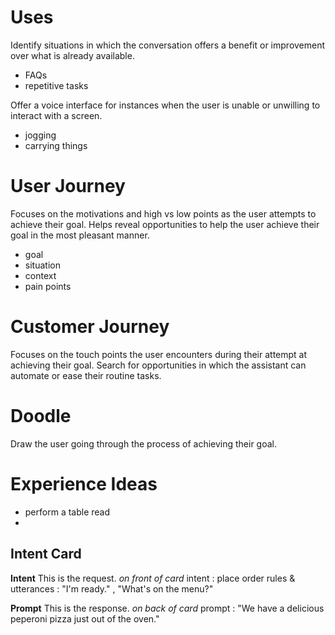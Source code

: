 # Uses

Identify situations in which the conversation offers a benefit or improvement over what is already available.

- FAQs
- repetitive tasks

Offer a voice interface for instances when the user is unable or unwilling to interact with a screen.

- jogging
- carrying things

# User Journey

Focuses on the motivations and high vs low points as the user attempts to achieve their goal. Helps reveal opportunities to help the user achieve their goal in the most pleasant manner.

- goal
- situation
- context
- pain points

# Customer Journey

Focuses on the touch points the user encounters during their attempt at achieving their goal. Search for opportunities in which the assistant can automate or ease their routine tasks.

# Doodle

Draw the user going through the process of achieving their goal. 

# Experience Ideas

- perform a table read
- 

## Intent Card

**Intent**
This is the request.
*on front of card*
intent : place order
rules & utterances : "I'm ready." , "What's on the menu?"

**Prompt**
This is the response.
*on back of card*
prompt : "We have a delicious peperoni pizza just out of the oven."


